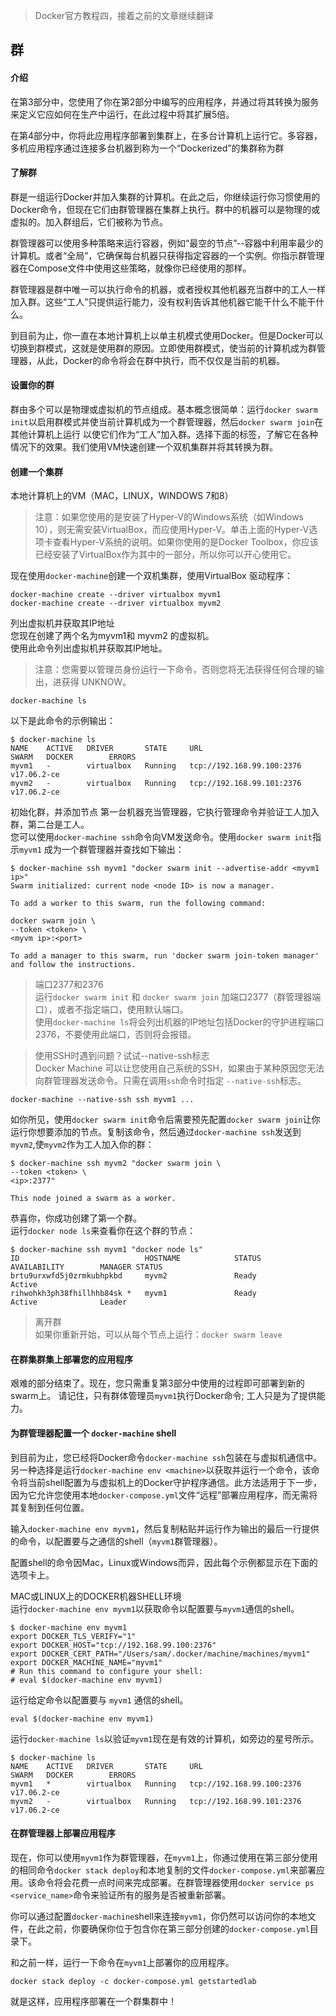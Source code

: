 > Docker官方教程四，接着之前的文章继续翻译  
  
## 群  
#### 介绍  
在第3部分中，您使用了你在第2部分中编写的应用程序，并通过将其转换为服务来定义它应如何在生产中运行，在此过程中将其扩展5倍。

在第4部分中，你将此应用程序部署到集群上，在多台计算机上运行它。多容器，多机应用程序通过连接多台机器到称为一个“Dockerized”的集群称为群  
  
#### 了解群
群是一组运行Docker并加入集群的计算机。在此之后，你继续运行你习惯使用的Docker命令，但现在它们由群管理器在集群上执行。群中的机器可以是物理的或虚拟的。加入群组后，它们被称为节点。  
  
群管理器可以使用多种策略来运行容器，例如“最空的节点”--容器中利用率最少的计算机。或者“全局”，它确保每台机器只获得指定容器的一个实例。你指示群管理器在Compose文件中使用这些策略，就像你已经使用的那样。  
  
群管理器是群中唯一可以执行命令的机器，或者授权其他机器充当群中的工人一样加入群。这些“工人”只提供运行能力，没有权利告诉其他机器它能干什么不能干什么。  
  
到目前为止，你一直在本地计算机上以单主机模式使用Docker。但是Docker可以切换到群模式，这就是使用群的原因。立即使用群模式，使当前的计算机成为群管理器，从此，Docker的命令将会在群中执行，而不仅仅是当前的机器。  
  
#### 设置你的群  
群由多个可以是物理或虚拟机的节点组成。基本概念很简单：运行`docker swarm init`以启用群模式并使当前计算机成为一个群管理器，然后`docker swarm join`在其他计算机上运行 以使它们作为“工人”加入群。选择下面的标签，了解它在各种情况下的效果。我们使用VM快速创建一个双机集群并将其转换为群。  
  
#### 创建一个集群  
本地计算机上的VM（MAC，LINUX，WINDOWS 7和8） 
> 注意：如果您使用的是安装了Hyper-V的Windows系统（如Windows 10），则无需安装VirtualBox，而应使用Hyper-V。单击上面的Hyper-V选项卡查看Hyper-V系统的说明。如果你使用的是Docker Toolbox，你应该已经安装了VirtualBox作为其中的一部分，所以你可以开心使用它。  
  
现在使用`docker-machine`创建一个双机集群，使用VirtualBox 驱动程序：  
  
    docker-machine create --driver virtualbox myvm1
    docker-machine create --driver virtualbox myvm2  
  
列出虚拟机并获取其IP地址  
您现在创建了两个名为myvm1和 myvm2 的虚拟机。  
使用此命令列出虚拟机并获取其IP地址。  
> 注意：您需要以管理员身份运行一下命令，否则您将无法获得任何合理的输出，进获得 UNKNOW。  
  
    docker-machine ls  
  
以下是此命令的示例输出：  

    $ docker-machine ls
    NAME    ACTIVE   DRIVER       STATE     URL                         SWARM   DOCKER        ERRORS
    myvm1   -        virtualbox   Running   tcp://192.168.99.100:2376           v17.06.2-ce
    myvm2   -        virtualbox   Running   tcp://192.168.99.101:2376           v17.06.2-ce  
  
初始化群，并添加节点
第一台机器充当管理器，它执行管理命令并验证工人加入群，第二台是工人。  
您可以使用`docker-machine ssh`命令向VM发送命令。使用`docker swarm init`指示`myvm1` 成为一个群管理器并查找如下输出：  
  
    $ docker-machine ssh myvm1 "docker swarm init --advertise-addr <myvm1 ip>"
    Swarm initialized: current node <node ID> is now a manager.

    To add a worker to this swarm, run the following command:

    docker swarm join \
    --token <token> \
    <myvm ip>:<port>

    To add a manager to this swarm, run 'docker swarm join-token manager' and follow the instructions.  
  
> 端口2377和2376  
> 运行`docker swarm init` 和 `docker swarm join` 加端口2377（群管理器端口），或者不指定端口，使用默认端口。  
> 使用`docker-machine ls`将会列出机器的IP地址包括Docker的守护进程端口2376，不要使用此端口，否则将会报错。  
  
> 使用SSH时遇到问题？试试--native-ssh标志  
> Docker Machine 可以让您使用自己系统的SSH，如果由于某种原因您无法向群管理器发送命令。只需在调用`ssh`命令时指定 `--native-ssh`标志。

    docker-machine --native-ssh ssh myvm1 ...
  
如你所见，使用`docker swarm init`命令后需要预先配置`docker swarm join`让你运行你想要添加的节点。复制该命令，然后通过`docker-machine ssh`发送到`myvm2`,使`myvm2`作为工人加入你的群：  

    $ docker-machine ssh myvm2 "docker swarm join \
    --token <token> \
    <ip>:2377"

    This node joined a swarm as a worker.  
  
恭喜你，你成功创建了第一个群。  
运行`docker node ls`来查看你在这个群的节点：  
  
    $ docker-machine ssh myvm1 "docker node ls"
    ID                            HOSTNAME            STATUS              AVAILABILITY        MANAGER STATUS
    brtu9urxwfd5j0zrmkubhpkbd     myvm2               Ready               Active
    rihwohkh3ph38fhillhhb84sk *   myvm1               Ready               Active              Leader  
  
> 离开群   
> 如果你重新开始，可以从每个节点上运行：`docker swarm leave`  
  
#### 在群集群集上部署您的应用程序  
艰难的部分结束了。现在，您只需重复第3部分中使用的过程即可部署到新的swarm上。 请记住，只有群体管理员`myvm1`执行Docker命令; 工人只是为了提供能力。 
  
#### 为群管理器配置一个 `docker-machine` shell  
到目前为止，您已经将Docker命令`docker-machine ssh`包装在与虚拟机通信中。另一种选择是运行`docker-machine env <machine>`以获取并运行一个命令，该命令将当前shell配置为与虚拟机上的Docker守护程序通信。此方法适用于下一步，因为它允许您使用本地`docker-compose.yml`文件“远程”部署应用程序，而无需将其复制到任何位置。  
  
输入`docker-machine env myvm1`，然后复制粘贴并运行作为输出的最后一行提供的命令，以配置要与之通信的shell（`myvm1`群管理器）。 
  
配置shell的命令因Mac，Linux或Windows而异，因此每个示例都显示在下面的选项卡上。 

MAC或LINUX上的DOCKER机器SHELL环境  
运行`docker-machine env myvm1`以获取命令以配置要与`myvm1`通信的shell。
  
    $ docker-machine env myvm1
    export DOCKER_TLS_VERIFY="1"
    export DOCKER_HOST="tcp://192.168.99.100:2376"
    export DOCKER_CERT_PATH="/Users/sam/.docker/machine/machines/myvm1"
    export DOCKER_MACHINE_NAME="myvm1"
    # Run this command to configure your shell:
    # eval $(docker-machine env myvm1)  
  
运行给定命令以配置要与 `myvm1` 通信的shell。  
  
    eval $(docker-machine env myvm1)  
  
运行`docker-machine ls`以验证`myvm1`现在是有效的计算机，如旁边的星号所示。  
  
    $ docker-machine ls
    NAME    ACTIVE   DRIVER       STATE     URL                         SWARM   DOCKER        ERRORS
    myvm1   *        virtualbox   Running   tcp://192.168.99.100:2376           v17.06.2-ce
    myvm2   -        virtualbox   Running   tcp://192.168.99.101:2376           v17.06.2-ce  
  
#### 在群管理器上部署应用程序  
现在，你可以使用`myvm1`作为群管理器，在`myvm1`上，你通过使用在第三部分使用的相同命令`docker stack deploy`和本地复制的文件`docker-compose.yml`来部署应用。该命令将会花费一点时间来完成部署。在群管理器使用`docker service ps <service_name>`命令来验证所有的服务是否被重新部署。  
  
你可以通过配置`docker-machine`shell来连接`myvm1`，你仍然可以访问你的本地文件，在此之前，你要确保你位于包含你在第三部分创建的`docker-compose.yml`目录下。 

和之前一样，运行一下命令在`myvm1`上部署你的应用程序。  
  
    docker stack deploy -c docker-compose.yml getstartedlab  
  
就是这样，应用程序部署在一个群集群中！